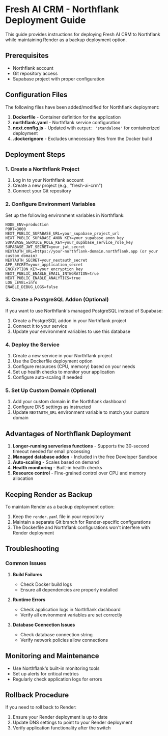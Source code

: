 # Fresh AI CRM - Northflank Deployment Guide

This guide provides instructions for deploying Fresh AI CRM to Northflank while maintaining Render as a backup deployment option.

## Prerequisites

- Northflank account
- Git repository access
- Supabase project with proper configuration

## Configuration Files

The following files have been added/modified for Northflank deployment:

1. **Dockerfile** - Container definition for the application
2. **northflank.yaml** - Northflank service configuration
3. **next.config.js** - Updated with `output: 'standalone'` for containerized deployment
4. **.dockerignore** - Excludes unnecessary files from the Docker build

## Deployment Steps

### 1. Create a Northflank Project

1. Log in to your Northflank account
2. Create a new project (e.g., "fresh-ai-crm")
3. Connect your Git repository

### 2. Configure Environment Variables

Set up the following environment variables in Northflank:

```
NODE_ENV=production
PORT=3000
NEXT_PUBLIC_SUPABASE_URL=your_supabase_project_url
NEXT_PUBLIC_SUPABASE_ANON_KEY=your_supabase_anon_key
SUPABASE_SERVICE_ROLE_KEY=your_supabase_service_role_key
SUPABASE_JWT_SECRET=your_jwt_secret
NEXTAUTH_URL=https://your-northflank-domain.northflank.app (or your custom domain)
NEXTAUTH_SECRET=your_nextauth_secret
APP_SECRET=your_application_secret
ENCRYPTION_KEY=your_encryption_key
NEXT_PUBLIC_ENABLE_EMAIL_INTEGRATION=true
NEXT_PUBLIC_ENABLE_ANALYTICS=true
LOG_LEVEL=info
ENABLE_DEBUG_LOGS=false
```

### 3. Create a PostgreSQL Addon (Optional)

If you want to use Northflank's managed PostgreSQL instead of Supabase:

1. Create a PostgreSQL addon in your Northflank project
2. Connect it to your service
3. Update your environment variables to use this database

### 4. Deploy the Service

1. Create a new service in your Northflank project
2. Use the Dockerfile deployment option
3. Configure resources (CPU, memory) based on your needs
4. Set up health checks to monitor your application
5. Configure auto-scaling if needed

### 5. Set Up Custom Domain (Optional)

1. Add your custom domain in the Northflank dashboard
2. Configure DNS settings as instructed
3. Update `NEXTAUTH_URL` environment variable to match your custom domain

## Advantages of Northflank Deployment

1. **Longer-running serverless functions** - Supports the 30-second timeout needed for email processing
2. **Managed database addon** - Included in the free Developer Sandbox
3. **Auto-scaling** - Scales based on demand
4. **Health monitoring** - Built-in health checks
5. **Resource control** - Fine-grained control over CPU and memory allocation

## Keeping Render as Backup

To maintain Render as a backup deployment option:

1. Keep the `render.yaml` file in your repository
2. Maintain a separate Git branch for Render-specific configurations
3. The Dockerfile and Northflank configurations won't interfere with Render deployment

## Troubleshooting

### Common Issues

1. **Build Failures**
   - Check Docker build logs
   - Ensure all dependencies are properly installed

2. **Runtime Errors**
   - Check application logs in Northflank dashboard
   - Verify all environment variables are set correctly

3. **Database Connection Issues**
   - Check database connection string
   - Verify network policies allow connections

## Monitoring and Maintenance

- Use Northflank's built-in monitoring tools
- Set up alerts for critical metrics
- Regularly check application logs for errors

## Rollback Procedure

If you need to roll back to Render:

1. Ensure your Render deployment is up to date
2. Update DNS settings to point to your Render deployment
3. Verify application functionality after the switch
